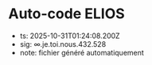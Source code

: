 # Auto-code ELIOS
- ts: 2025-10-31T01:24:08.200Z
- sig: ∞.je.toi.nous.432.528
- note: fichier généré automatiquement